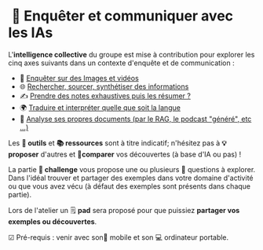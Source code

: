 #  🔎 Enquêter et communiquer avec les IAs

L'**intelligence collective** du groupe est mise à contribution pour explorer les cinq axes suivants dans un contexte d'enquête et de communication : 

- 📸 [Enquêter sur des Images et vidéos](images.md)
- 🌐 [Rechercher, sourcer, synthétiser des informations](rechercher-information.md)
- ✍ [Prendre des notes exhaustives puis les résumer ?](prise-de-notes.md)
- 🌍 [Traduire et interpréter quelle que soit la langue](traduire.md)
- 📰 [Analyse ses propres documents (par le RAG, le podcast "généré", etc ...)](vos-documents.md)  

Les **🧰 outils** et **📚 ressources** sont à titre indicatif; n'hésitez pas à **💡proposer** d'autres et **🔎comparer** vos découvertes (à base d'IA ou pas) !

La partie **🎯 challenge** vous propose une ou plusieurs 🤔 questions à explorer. Dans l'idéal trouver et partager des exemples dans votre domaine d'activité ou que vous avez vécu (à défaut des exemples sont présents dans chaque partie). 

Lors de l'atelier un 🗒 **pad** sera proposé pour que puissiez **partager vos exemples ou découvertes**.

☑ Pré-requis : venir avec son📱 mobile et son 💻 ordinateur portable.
